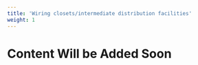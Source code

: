 ```yaml
---
title: 'Wiring closets/intermediate distribution facilities'
weight: 1
---
```


# Content Will be Added Soon
